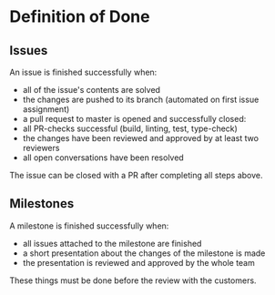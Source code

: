 # Definition of Done

## Issues

An issue is finished successfully when:
- all of the issue's contents are solved
- the changes are pushed to its branch (automated on first issue assignment)
- a pull request to master is opened and successfully closed:
 - all PR-checks successful (build, linting, test, type-check)
 - the changes have been reviewed and approved by at least two reviewers
 - all open conversations have been resolved

The issue can be closed with a PR after completing all steps above.

## Milestones

A milestone is finished successfully when:
- all issues attached to the milestone are finished
- a short presentation about the changes of the milestone is made
- the presentation is reviewed and approved by the whole team

These things must be done before the review with the customers.
